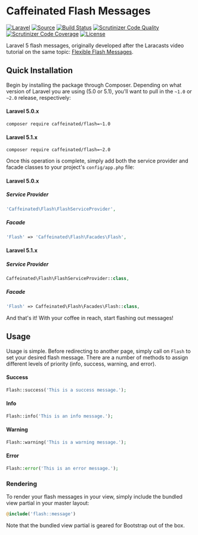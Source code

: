 Caffeinated Flash Messages
==========================
[![Laravel](https://img.shields.io/badge/Laravel-5.0-orange.svg?style=flat-square)](http://laravel.com)
[![Source](http://img.shields.io/badge/source-caffeinated/flash-blue.svg?style=flat-square)](https://github.com/caffeinated/flash)
[![Build Status](http://img.shields.io/travis/caffeinated/flash/master.svg?style=flat-square)](https://travis-ci.org/caffeinated/flash)
[![Scrutinizer Code Quality](http://img.shields.io/scrutinizer/g/caffeinated/flash.svg?style=flat-square)](https://scrutinizer-ci.com/g/caffeinated/flash/?branch=master)
[![Scrutinizer Code Coverage](https://img.shields.io/scrutinizer/coverage/g/caffeinated/flash.svg?style=flat-square)](https://scrutinizer-ci.com/g/caffeinated/flash/?branch=master)
[![License](http://img.shields.io/badge/license-MIT-brightgreen.svg?style=flat-square)](https://tldrlegal.com/license/mit-license)

Laravel 5 flash messages, originally developed after the Laracasts video tutorial on the same topic: [Flexible Flash Messages](https://laracasts.com/lessons/flexible-flash-messages).

Quick Installation
------------------
Begin by installing the package through Composer. Depending on what version of Laravel you are using (5.0 or 5.1), you'll want to pull in the `~1.0` or `~2.0` release, respectively:

#### Laravel 5.0.x
```
composer require caffeinated/flash=~1.0
```

#### Laravel 5.1.x
```
composer require caffeinated/flash=~2.0
```

Once this operation is complete, simply add both the service provider and facade classes to your project's `config/app.php` file:

#### Laravel 5.0.x
##### Service Provider
```php
'Caffeinated\Flash\FlashServiceProvider',
```

##### Facade
```php
'Flash' => 'Caffeinated\Flash\Facades\Flash',
```

#### Laravel 5.1.x
##### Service Provider
```php
Caffeinated\Flash\FlashServiceProvider::class,
```

##### Facade
```php
'Flash' => Caffeinated\Flash\Facades\Flash::class,
```

And that's it! With your coffee in reach, start flashing out messages!

Usage
-----
Usage is simple. Before redirecting to another page, simply call on `Flash` to set your desired flash message. There are a number of methods to assign different levels of priority (info, success, warning, and error).

#### Success

```php
Flash::success('This is a success message.');
```

#### Info

```php
Flash::info('This is an info message.');
```

#### Warning

```php
Flash::warning('This is a warning message.');
```

#### Error

```php
Flash::error('This is an error message.');
```

### Rendering
To render your flash messages in your view, simply include the bundled view partial in your master layout:

```php
@include('flash::message')
```

Note that the bundled view partial is geared for Bootstrap out of the box.
